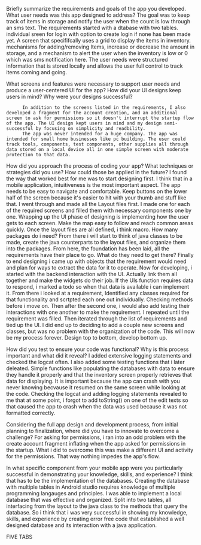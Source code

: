 Briefly summarize the requirements and goals of the app you developed. What user needs was this app designed to address?
          The goal was to keep track of items in storage and notify the user when the count is low through an sms text. The requirements started with a dtabase with two tables. individual sreen for login with option to create login if none has been made yet. A screen that specififcally uses a grid to display the items in inventory. mechanisms for adding/removing Items, increase or decrease the amount in storage, and a mechanism to alert the user when the inventory is low or 0 which was sms notification here. The user needs were structured information that is stored locally and allows the user full control to track items coming and going. 

What screens and features were necessary to support user needs and produce a user-centered UI for the app? How did your UI designs keep users in mind? Why were your designs successful?

          In addition to the screens listed in the requirements, I also developed a fragment for the account creation, and an additional screen to ask for permissions so it doesn't interrupt the startup flow of the app. The UI design kept users in mind and my design semi-successful by focusing on simplicity and readbility.
          The app was never intended for a huge company. The app was intended for small home businesses like pc building. The user could track tools, components, test components, other supplies all through data stored on a local device all in one simple screen with moderate protection to that data.

How did you approach the process of coding your app? What techniques or strategies did you use? How could those be applied in the future?
          I found the way that worked best for me was to start designing first. I think that in a mobile application, intuitiveness is the most important aspect. The app needs to be easy to navigate and comfortable. Keep buttons on the lower half of the screen because it's easier to hit with your thumb and stuff like that. I went through and made all the
          Layout files first. I made one for each of the required screens and filled them with necessary components one by one. Wrapping up the UI phase of designing is implementing how the user gets to each screen. Make the map easy to follow and reach common areas quickly. Once the layout files are all defined, i think macro. How many packages do i need?
          From there i will start to think of java classes to be made, create the java counterparts to the layout files, and organize them into the packages. From here, the foundation has been laid, all the requirements have their place to go. What do they need to get there? Finally to end designing i came up with objects that the requirement would need and
          plan for ways to extract the data for it to operate. Now for developing, i started with the backend interaction with the UI. Actually link them all together and make the widgets do their job. If the UIs function requires data to respond, i marked a todo so when that data is available i can implement it. From there i looked at a requirement, Identified
          any classes required for that functionality and scrtpted each one out individually. Checking methods before i move on. Then after the second one, i would also add testing their interactions with one another to make the requirement. I repeated until the requirement was filled. Then iterated through the list of requirements and tied up the UI.
          I did end up to deciding to add a couple new screens and classes, but was no problem with the organization of the code. This will now be my process forever. Design top to bottom, develop bottom up.

How did you test to ensure your code was functional? Why is this process important and what did it reveal?
          I added extensive logging statements and checked the logcat often. I also added some testing functions that i later deleated. Simple functions like populating the databases with data to ensure they handle it properly and that the inventory screen properly retrieves that data for displaying.
          It is important because the app can crash with you never knowing becvause it resumed on the same screen while looking at the code. Checking the logcat and adding logging statements revealed to me that at some point, i forgot to add toString() on one of the edit texts so that caused the app to crash when the data was used because it was not formatted
          correctly.

Considering the full app design and development process, from initial planning to finalization, where did you have to innovate to overcome a challenge?
          For asking for permissions, i ran into an odd problem with the create account fragment inflating when the app asked for permissions in the startup. What i did to overcome this was make a different UI and activity for the permissions. That way nothing impedes the app's flow.

In what specific component from your mobile app were you particularly successful in demonstrating your knowledge, skills, and experience?
          I think that has to be the implementation of the databases. Creating the database with multiple tables in Android studio requires knowledge of multiple programming langauges and principles. I was able to implement a local database that was effective and organized. Split into two tables, all interfacing from the layout to the java class to the 
          methods that query the database. So i think that i was very successful in showing my knowledge, skills, and experience by creating error free code that established a well designed database and its interaction with a java application.














FIVE TABS
